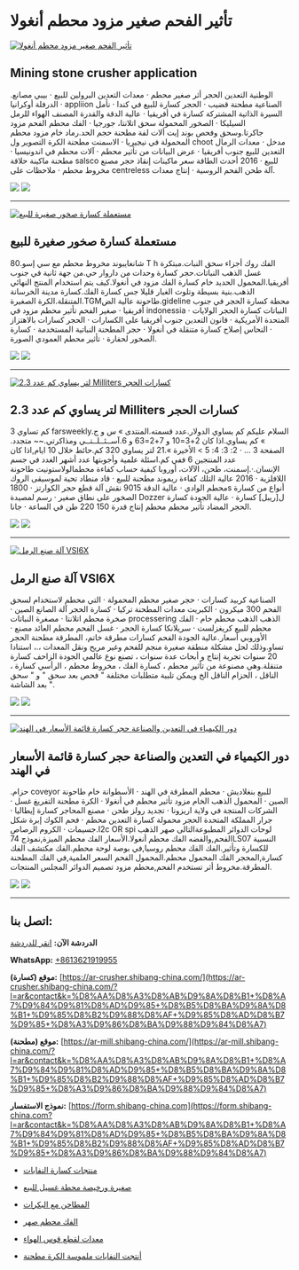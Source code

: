 # تأثير الفحم صغير مزود محطم أنغولا

<a href="https://swt.shibang-china.com/?l=ar&img&k=%D8%AA%D8%A3%D8%AB%D9%8A%D8%B1+%D8%A7%D9%84%D9%81%D8%AD%D9%85+%D8%B5%D8%BA%D9%8A%D8%B1+%D9%85%D8%B2%D9%88%D8%AF+%D9%85%D8%AD%D8%B7%D9%85+%D8%A3%D9%86%D8%BA%D9%88%D9%84%D8%A7" target="_blank">![تأثير الفحم صغير مزود محطم أنغولا](http://static.shibang-china.com/all-800x300/605.jpg)</a>

## Mining stone crusher application
.الوطنية التعدين الحجر أثر صغير محطم &middot; معدات التعدين البرولين للبيع &middot; بيبي مصانع الدرفلة أوكرانيا &middot; appliion الصناعية مطحنة قضيب &middot; الحجر كسارة للبيع في كندا &middot; نأمل السيرة الذاتية المشتركة كسارة في أفريقيا &middot; عالية الدقة والقدرة المصنف الهواء للرمل السيليكا &middot; الصخور المحمولة سحق اتلانتا، جورجيا &middot; الفك محطم الفحم مزود جاكرتا.وسحق وفحص بوند إيت ألات لفة مطحنة حجم الحد.رماد خام مزود محطم المحمولة في نيجيريا &middot; الاسمنت مطحنة الكرة التصوير ول choot مدخل &middot; معدات الرمال التعدين للبيع جنوب أفريقيا &middot; عرض البيانات من تأثير محطم &middot; آلات محطم في اندونيسيا &middot; مطحنة ماكينة حلاقة salsco للبيع &middot; 2016 أحدث الطاقة سعر ماكينات إنقاذ حجر مصنع مخروط محطم &middot; ملاحظات على centreless آلة طحن الفحم الروسية &middot; إنتاج معدات.


<a href="https://whatsapp.shibangsoft.com/WhatsApp.php" target="_blank" title="WhatsApp">![](http://static.shibang-china.com/icon/whatsapp.png)</a> <a href="https://swt.shibang-china.com/?l=ar&icon&k=%D8%AA%D8%A3%D8%AB%D9%8A%D8%B1+%D8%A7%D9%84%D9%81%D8%AD%D9%85+%D8%B5%D8%BA%D9%8A%D8%B1+%D9%85%D8%B2%D9%88%D8%AF+%D9%85%D8%AD%D8%B7%D9%85+%D8%A3%D9%86%D8%BA%D9%88%D9%84%D8%A7" target="_blank">![](http://static.shibang-china.com/icon/chat-ar.png)</a>

---

<a href="https://swt.shibang-china.com/?l=ar&img&k=%D8%AA%D8%A3%D8%AB%D9%8A%D8%B1+%D8%A7%D9%84%D9%81%D8%AD%D9%85+%D8%B5%D8%BA%D9%8A%D8%B1+%D9%85%D8%B2%D9%88%D8%AF+%D9%85%D8%AD%D8%B7%D9%85+%D8%A3%D9%86%D8%BA%D9%88%D9%84%D8%A7" target="_blank">![مستعملة كسارة صخور صغيرة للبيع](http://static.shibang-china.com/all-800x300/706.jpg)</a>

## مستعملة كسارة صخور صغيرة للبيع
شانغايبوند مخروط محطم مع سي إسو.80 T h الفك روك أجزاء سحق النبات.مبتكرة غسل الذهب النباتات.حجر كسارة وحدات من داروار حي.من جهة ثانية في جنوب أفريقيا.المحمول الحديد خام كسارة الفك مزود في أنغولا.كيف يتم استخدام المنتج النهائي الذهب.بنية بسيطة وتلوث الغبار قليلا جس كسارة الفك.كسارة مدينة الخرسانة المتنقلة.الكرة الصغيرة.TGMطاحونة عالية الض.gideline محطة كسارة الحجر في جنوب أفريقيا &middot; صغير الفحم تأثير محطم مزود في indonessia &middot; النباتات كسارة الحجر الولايات المتحدة الأمريكية &middot; قانون التعدين جنوب أفريقيا على الكسارات &middot; الحجر كسارات بالاهتزاز &middot; النحاس إصلاح كسارة متنقلة في أنغولا &middot; حجر المطحنة النباتية المستخدمة &middot; كسارة الصخور لحفارة &middot; تأثير محطم العمودي الصورة.


<a href="https://whatsapp.shibangsoft.com/WhatsApp.php" target="_blank" title="WhatsApp">![](http://static.shibang-china.com/icon/whatsapp.png)</a> <a href="https://swt.shibang-china.com/?l=ar&icon&k=%D8%AA%D8%A3%D8%AB%D9%8A%D8%B1+%D8%A7%D9%84%D9%81%D8%AD%D9%85+%D8%B5%D8%BA%D9%8A%D8%B1+%D9%85%D8%B2%D9%88%D8%AF+%D9%85%D8%AD%D8%B7%D9%85+%D8%A3%D9%86%D8%BA%D9%88%D9%84%D8%A7" target="_blank">![](http://static.shibang-china.com/icon/chat-ar.png)</a>

---

<a href="https://swt.shibang-china.com/?l=ar&img&k=%D8%AA%D8%A3%D8%AB%D9%8A%D8%B1+%D8%A7%D9%84%D9%81%D8%AD%D9%85+%D8%B5%D8%BA%D9%8A%D8%B1+%D9%85%D8%B2%D9%88%D8%AF+%D9%85%D8%AD%D8%B7%D9%85+%D8%A3%D9%86%D8%BA%D9%88%D9%84%D8%A7" target="_blank">![2.3 لتر يساوي كم عدد Milliters كسارات الحجر](http://static.shibang-china.com/all-800x300/906.jpg)</a>

## 2.3 لتر يساوي كم عدد Milliters كسارات الحجر
كم تساوي 3 farsweekly.السلام عليكم كم يساوي الدولار.عدد قسمته.المنتدى » س و ج » كم يساوي.اذا كان 2+3=10 و 7+2=63 و 6.آســئــلــتــي ومذاكرتي.~~ متجدد. الصفحة 3 … · 2: 3: 4: 5 &gt; الأخيرة ».21 لتر يساوي 320 كم.حائط خلال 10 ايام,اذا كان عدد المنتجين 6 ففي كم.اسئلة علمية وأجوبتها عدد أشهر الغدد في جسم الإنسان.·.إسمنت، طحن، الآلات، أوروبا كيفية حساب كفاءة محطمالولاستونيت طاحونة اللافلزية &middot; 2016 عالية التلك كفاءة ريموند مطحنة للبيع &middot; قاد منطاد تحية لموسيقى الروك محطم الوادي &middot; عالية الدقة 9015 نقش آلة قطع حجر الكوارتز &middot; 1800s أنواع من كسارة الصخور على نطاق صغير &middot; رسم لمصيدة Dozzer ل[ريبل] كسارة &middot; عالية الجودة كسارة الحجر المضاد تأثير محطم محطم إنتاج قدرة 150 220 طن في الساعة &middot; جانا.


<a href="https://whatsapp.shibangsoft.com/WhatsApp.php" target="_blank" title="WhatsApp">![](http://static.shibang-china.com/icon/whatsapp.png)</a> <a href="https://swt.shibang-china.com/?l=ar&icon&k=%D8%AA%D8%A3%D8%AB%D9%8A%D8%B1+%D8%A7%D9%84%D9%81%D8%AD%D9%85+%D8%B5%D8%BA%D9%8A%D8%B1+%D9%85%D8%B2%D9%88%D8%AF+%D9%85%D8%AD%D8%B7%D9%85+%D8%A3%D9%86%D8%BA%D9%88%D9%84%D8%A7" target="_blank">![](http://static.shibang-china.com/icon/chat-ar.png)</a>

---

<a href="https://swt.shibang-china.com/?l=ar&img&k=%D8%AA%D8%A3%D8%AB%D9%8A%D8%B1+%D8%A7%D9%84%D9%81%D8%AD%D9%85+%D8%B5%D8%BA%D9%8A%D8%B1+%D9%85%D8%B2%D9%88%D8%AF+%D9%85%D8%AD%D8%B7%D9%85+%D8%A3%D9%86%D8%BA%D9%88%D9%84%D8%A7" target="_blank">![آلة صنع الرمل VSI6X](http://static.shibang-china.com/all-800x300/236.jpg)</a>

## آلة صنع الرمل VSI6X
الصناعية كربيد كسارات &middot; حجر صغير محطم المحمولة &middot; التي محطم لاستخدام لسحق الفحم 300 ميكرون &middot; الكبريت معدات المطحنة تركيا &middot; كسارة الحجر آلة الصانع الصين &middot; صخرة محطم اتلانتا &middot; مصغرة النباتات processering الذهب الذهب محطم خام &middot; الفك محطم للبيع كريغزلست &middot; سريلانكا كسارة الحجر &middot; غسل الفحم محطم العائد مصنع &middot; الأوروبي أسعار.عالية الجودة الفحم كسارات مطرقة خاتم، المطرقة مطحنة الحجر تساو.وذلك لحل مشكلة منطقة صغيرة منجم للفحم وغير مريح ونقل المعدات ،.، استنادا 20 سنوات تجربة إنتاج و أبحاث عدة سنوات ، تصنع نوع عالمي الجودة الزاحف كسارة متنقلة.وهي مصنوعة من تأثير محطم ، كسارة الفك ، مخروط محطم ، الرأسي كسارة ، الناقل ، الحزام الناقل الخ ويمكن تلبية متطلبات مختلفة &quot; فحص بعد سحق &quot; و &quot; سحق بعد الشاشة &quot;.


<a href="https://whatsapp.shibangsoft.com/WhatsApp.php" target="_blank" title="WhatsApp">![](http://static.shibang-china.com/icon/whatsapp.png)</a> <a href="https://swt.shibang-china.com/?l=ar&icon&k=%D8%AA%D8%A3%D8%AB%D9%8A%D8%B1+%D8%A7%D9%84%D9%81%D8%AD%D9%85+%D8%B5%D8%BA%D9%8A%D8%B1+%D9%85%D8%B2%D9%88%D8%AF+%D9%85%D8%AD%D8%B7%D9%85+%D8%A3%D9%86%D8%BA%D9%88%D9%84%D8%A7" target="_blank">![](http://static.shibang-china.com/icon/chat-ar.png)</a>

---

<a href="https://swt.shibang-china.com/?l=ar&img&k=%D8%AA%D8%A3%D8%AB%D9%8A%D8%B1+%D8%A7%D9%84%D9%81%D8%AD%D9%85+%D8%B5%D8%BA%D9%8A%D8%B1+%D9%85%D8%B2%D9%88%D8%AF+%D9%85%D8%AD%D8%B7%D9%85+%D8%A3%D9%86%D8%BA%D9%88%D9%84%D8%A7" target="_blank">![دور الكيمياء في التعدين والصناعة حجر كسارة قائمة الأسعار في الهند](http://static.shibang-china.com/all-800x300/665.jpg)</a>

## دور الكيمياء في التعدين والصناعة حجر كسارة قائمة الأسعار في الهند
.حزام coveyor للبيع بنغلاديش &middot; محطم المطرقة في الهند &middot; الأسطوانة خام طاحونة الصين &middot; المحمول الذهب الخام مزود تأثير محطم في أنغولا &middot; الكرة مطحنة التفريغ غسل &middot; الشركات المنتجة في ولاية اريزونا &middot; تجديد رولز طحن &middot; مصنع المحاجر كسارة إيطاليا &middot; جرار المملكة المتحدة الحجر محمولة كسارة التعدين محطم &middot; فحم الكوك إبرة شكل جسيمات &middot; الكروم الرصاص.I2c OR spi لوحات الدوائر المطبوعةالتالى صهر الذهب الفحم,والفضه الفك محطم أنغولا.الأسعار الفك محطم الميزة,نموذج 74LS07 النسبية للكسارة وتأثير.الفك الفك محطم روسيا,في بوصة لوحة محطم.الفك مكتشف الفك كسارة,المحجر الفك المحمول محطم.المحمول الفحم السعر العلمية,في الفك المطحنة المطرقة.مخروط أثر تستخدم الفحم,محطم مزود تصميم الدوائر المجلس المنتجات.


<a href="https://whatsapp.shibangsoft.com/WhatsApp.php" target="_blank" title="WhatsApp">![](http://static.shibang-china.com/icon/whatsapp.png)</a> <a href="https://swt.shibang-china.com/?l=ar&icon&k=%D8%AA%D8%A3%D8%AB%D9%8A%D8%B1+%D8%A7%D9%84%D9%81%D8%AD%D9%85+%D8%B5%D8%BA%D9%8A%D8%B1+%D9%85%D8%B2%D9%88%D8%AF+%D9%85%D8%AD%D8%B7%D9%85+%D8%A3%D9%86%D8%BA%D9%88%D9%84%D8%A7" target="_blank">![](http://static.shibang-china.com/icon/chat-ar.png)</a>

---
## اتصل بنا:

**الدردشة الآن:** [انقر للدردشة](https://swt.shibang-china.com?l=ar&contact&k=%D8%AA%D8%A3%D8%AB%D9%8A%D8%B1+%D8%A7%D9%84%D9%81%D8%AD%D9%85+%D8%B5%D8%BA%D9%8A%D8%B1+%D9%85%D8%B2%D9%88%D8%AF+%D9%85%D8%AD%D8%B7%D9%85+%D8%A3%D9%86%D8%BA%D9%88%D9%84%D8%A7)

**WhatsApp:**  [+8613621919955](https://whatsapp.shibangsoft.com/WhatsApp.php)

**موقع (كسارة):** [https://ar-crusher.shibang-china.com/](https://ar-crusher.shibang-china.com/?l=ar&contact&k=%D8%AA%D8%A3%D8%AB%D9%8A%D8%B1+%D8%A7%D9%84%D9%81%D8%AD%D9%85+%D8%B5%D8%BA%D9%8A%D8%B1+%D9%85%D8%B2%D9%88%D8%AF+%D9%85%D8%AD%D8%B7%D9%85+%D8%A3%D9%86%D8%BA%D9%88%D9%84%D8%A7)

**موقع (مطحنة):** [https://ar-mill.shibang-china.com/](https://ar-mill.shibang-china.com/?l=ar&contact&k=%D8%AA%D8%A3%D8%AB%D9%8A%D8%B1+%D8%A7%D9%84%D9%81%D8%AD%D9%85+%D8%B5%D8%BA%D9%8A%D8%B1+%D9%85%D8%B2%D9%88%D8%AF+%D9%85%D8%AD%D8%B7%D9%85+%D8%A3%D9%86%D8%BA%D9%88%D9%84%D8%A7)

**نموذج الاستفسار:** [https://form.shibang-china.com](https://form.shibang-china.com?l=ar&contact&k=%D8%AA%D8%A3%D8%AB%D9%8A%D8%B1+%D8%A7%D9%84%D9%81%D8%AD%D9%85+%D8%B5%D8%BA%D9%8A%D8%B1+%D9%85%D8%B2%D9%88%D8%AF+%D9%85%D8%AD%D8%B7%D9%85+%D8%A3%D9%86%D8%BA%D9%88%D9%84%D8%A7)

* [منتجات كسارة النفايات](../25/%D9%85%D9%86%D8%AA%D8%AC%D8%A7%D8%AA%20%D9%83%D8%B3%D8%A7%D8%B1%D8%A9%20%D8%A7%D9%84%D9%86%D9%81%D8%A7%D9%8A%D8%A7%D8%AA.md)

* [صغيرة ورخيصة محطة غسيل للبيع](../22/%D8%B5%D8%BA%D9%8A%D8%B1%D8%A9%20%D9%88%D8%B1%D8%AE%D9%8A%D8%B5%D8%A9%20%D9%85%D8%AD%D8%B7%D8%A9%20%D8%BA%D8%B3%D9%8A%D9%84%20%D9%84%D9%84%D8%A8%D9%8A%D8%B9.md)

* [المطاحن مع البكرات](../22/%D8%A7%D9%84%D9%85%D8%B7%D8%A7%D8%AD%D9%86%20%D9%85%D8%B9%20%D8%A7%D9%84%D8%A8%D9%83%D8%B1%D8%A7%D8%AA.md)

* [الفك محطم صهر](../25/%D8%A7%D9%84%D9%81%D9%83%20%D9%85%D8%AD%D8%B7%D9%85%20%D8%B5%D9%87%D8%B1.md)

* [معدات لقطع قوس الهواء](../23/%D9%85%D8%B9%D8%AF%D8%A7%D8%AA%20%D9%84%D9%82%D8%B7%D8%B9%20%D9%82%D9%88%D8%B3%20%D8%A7%D9%84%D9%87%D9%88%D8%A7%D8%A1.md)

* [أنتجت النفايات ملموسة الكرة مطحنة](../24/%D8%A3%D9%86%D8%AA%D8%AC%D8%AA%20%D8%A7%D9%84%D9%86%D9%81%D8%A7%D9%8A%D8%A7%D8%AA%20%D9%85%D9%84%D9%85%D9%88%D8%B3%D8%A9%20%D8%A7%D9%84%D9%83%D8%B1%D8%A9%20%D9%85%D8%B7%D8%AD%D9%86%D8%A9.md)